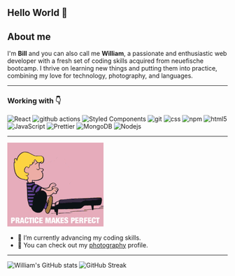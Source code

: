 ## Hello World 👋

## About me

I'm **Bill** and you can also call me **William**, a passionate and enthusiastic web developer with a fresh set of coding skills acquired from neuefische bootcamp. 
I thrive on learning new things and putting them into practice, combining my love for technology, photography, and languages. 

---
### Working with 👇
<p>
  <img alt="React" src="https://img.shields.io/badge/-React-45b8d8?style=flat-badge&logo=react&logoColor=white" />
  <img alt="github actions" src="https://img.shields.io/badge/-Github_Actions-2088FF?style=flat-badge&logo=github-actions&logoColor=white" />
  <img alt="Styled Components" src="https://img.shields.io/badge/-Styled_Components-db7092?style=flat-badge&logo=styled-components&logoColor=white" />
  <img alt="git" src="https://img.shields.io/badge/-Git-F05032?style=flat-badge&logo=git&logoColor=white" />
  <img alt="css" src="https://img.shields.io/badge/CSS-239120?&style=flat-the-badge&logo=css3&logoColor=white" />
  <img alt="npm" src="https://img.shields.io/badge/-NPM-CB3837?style=flat-badge&logo=npm&logoColor=white" />
  <img alt="html5" src="https://img.shields.io/badge/-HTML5-E34F26?style=flat-badge&logo=html5&logoColor=white" />
  <img alt="JavaScript" src="https://img.shields.io/badge/JavaScript-323330?style=flat-the-badge&logo=javascript&logoColor=F7DF1E"/>
  <img alt="Prettier" src="https://img.shields.io/badge/-Prettier-F7B93E?style=flat-badge&logo=prettier&logoColor=white" />
  <img alt="MongoDB" src="https://img.shields.io/badge/-MongoDB-13aa52?style=flat-badge&logo=mongodb&logoColor=white" />
  <img alt="Nodejs" src="https://img.shields.io/badge/-Nodejs-43853d?style=flat-badge&logo=Node.js&logoColor=white" />
</p>

---
![alt]( https://github.com/mulewile/mulewile/blob/main/peanuts-schroeder.gif "Practice")


- 📝 I’m currently advancing my coding skills.
- 📸 You can check out my [photography](https://youpic.com/photographer/mulewile/) profile.
---

![William's GitHub stats](https://github-readme-stats.vercel.app/api?username=mulewile)
![GitHub Streak](https://github-readme-streak-stats.herokuapp.com/?user=mulewile)
<!--
**mulewile/mulewile** is a ✨ _special_ ✨ repository because its `README.md` (this file) appears on your GitHub profile.


Here are some ideas to get you started:

- 🔭 I’m currently working on ...
- 🌱 I’m currently learning ...
- 👯 I’m looking to collaborate on ...
- 🤔 I’m looking for help with ...
- 💬 Ask me about ...
- 📫 How to reach me: ...
- 😄 Pronouns: ...
- ⚡ Fun fact: ...
-->
